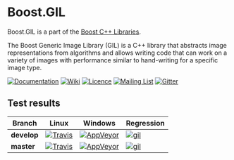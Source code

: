 # Boost.GIL

Boost.GIL is a part of the [Boost C++ Libraries](http://github.com/boostorg).

The Boost Generic Image Library (GIL) is a C++ library that abstracts image
representations from algorithms and allows writing code that can work on a
variety of images with performance similar to hand-writing for a specific image type.

[![Documentation](https://img.shields.io/badge/gil-documentation-4480cc.png)](http://boost.org/libs/gil)
[![Wiki](https://img.shields.io/badge/gil-wiki-4480cc.png)](https://github.com/boostorg/gil/wiki)
[![Licence](https://img.shields.io/badge/license-boost-4480cc.png)](http://www.boost.org/LICENSE_1_0.txt)
[![Mailing List](https://img.shields.io/badge/boost-mailing%20list-4eb899.png)](http://lists.boost.org/boost/)
[![Gitter](https://badges.gitter.im/boostorg/gil.svg)](https://gitter.im/boostorg/gil?utm_source=badge&utm_medium=badge&utm_campaign=pr-badge)

## Test results

 Branch     | Linux         | Windows       | Regression
------------|---------------|---------------|------------
**develop** | [![Travis](https://travis-ci.org/boostorg/gil.svg?branch=develop)](https://travis-ci.org/boostorg/gil) | [![AppVeyor](https://ci.appveyor.com/api/projects/status/w4k19d8io2af168h/branch/develop?svg=true)](https://ci.appveyor.com/project/stefanseefeld/gil/branch/develop) | [![gil](https://img.shields.io/badge/gil-develop-4480cc.png)](http://www.boost.org/development/tests/develop/developer/gil.html)
**master**  | [![Travis](https://travis-ci.org/boostorg/gil.svg?branch=master)](https://travis-ci.org/boostorg/gil)  | [![AppVeyor](https://ci.appveyor.com/api/projects/status/w4k19d8io2af168h?svg=true)](https://ci.appveyor.com/project/stefanseefeld/gil/branch/master) | [![gil](https://img.shields.io/badge/gil-master-4480cc.png)](http://www.boost.org/development/tests/master/developer/gil.html)
